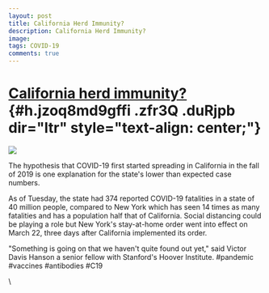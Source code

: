 ```yaml
---
layout: post
title: California Herd Immunity?
description: California Herd Immunity?
image: 
tags: COVID-19
comments: true
---
```


[California herd immunity?](https://www.google.com/url?q=https%3A%2F%2Fwww.ksbw.com%2Farticle%2Fnew-study-investigates-californias-possible-herd-immunity-to-covid-19%2F32073873%23&sa=D&sntz=1&usg=AFQjCNGOUcVCObwUCUQ8AN4o79uClf1SDg) {#h.jzoq8md9gffi .zfr3Q .duRjpb dir="ltr" style="text-align: center;"}
=======================================================================================================================================================================================================================================

[![](https://lh4.googleusercontent.com/QniB-SR5rOtF8JOtLtCp3yLHurwqUxBxF8r_4uJvt2s9L5yV3j6fnRdWZ4nPxtOKRiMJg8G3AvKWXDQ2DmojfKJLCSuavQXYWXrpgNayO01kX_yDvQ=w1280)](https://www.google.com/url?q=https%3A%2F%2Fredcap.med.usc.edu%2Fsurveys%2F%3Fs%3DJ7KEL4YTKT&sa=D&sntz=1&usg=AFQjCNGgmJPVlIxKzdq9Pd16K5HC0kstRQ)

The hypothesis that COVID-19 first started spreading in California in
the fall of 2019 is one explanation for the state's lower than expected
case numbers.

As of Tuesday, the state had 374 reported COVID-19 fatalities in a state
of 40 million people, compared to New York which has seen 14 times as
many fatalities and has a population half that of California. Social
distancing could be playing a role but New York's stay-at-home order
went into effect on March 22, three days after California implemented
its order.

"Something is going on that we haven't quite found out yet," said Victor
Davis Hanson a senior fellow with Stanford's Hoover Institute.
\#pandemic \#vaccines \#antibodies \#C19

\
